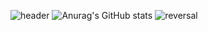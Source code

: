 ![header](https://capsule-render.vercel.app/api?type=wave&color=random&height=300&section=header&text=Welcome&animation=scaleIn&fontSize=150)
![Anurag's GitHub stats](https://github-readme-stats.vercel.app/api?username=anuraghazra&theme=buefy&show_icons=true)
![reversal](https://capsule-render.vercel.app/api?type=rect&text=Portfolio&fontAlign=30&fontSize=80&desc=LeeWonHee%20&descAlign=70&descAlignY=50&theme=radical)

